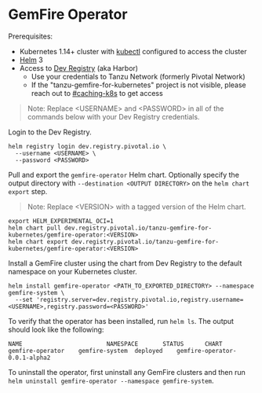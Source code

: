 # GemFire Operator

Prerequisites:
- Kubernetes 1.14+ cluster with [kubectl](https://kubernetes.io/docs/tasks/tools/install-kubectl/) configured to access the cluster
- [Helm](https://helm.sh/) 3
- Access to [Dev Registry](https://dev.registry.pivotal.io/) (aka Harbor)
  - Use your credentials to Tanzu Network (formerly Pivotal Network)
  - If the "tanzu-gemfire-for-kubernetes" project is not visible, please reach out to [#caching-k8s](https://pivotal.slack.com/archives/CP69JDRQ9) to get access

> Note: Replace \<USERNAME\> and \<PASSWORD\> in all of the commands below with your Dev Registry credentials.

Login to the Dev Registry.
```shell script
helm registry login dev.registry.pivotal.io \
  --username <USERNAME> \
  --password <PASSWORD> 
```

Pull and export the `gemfire-operator` Helm chart. Optionally specify the output directory with `--destination <OUTPUT DIRECTORY>` on the `helm chart export` step.
> Note: Replace \<VERSION\> with a tagged version of the Helm chart.
```shell script
export HELM_EXPERIMENTAL_OCI=1
helm chart pull dev.registry.pivotal.io/tanzu-gemfire-for-kubernetes/gemfire-operator:<VERSION>
helm chart export dev.registry.pivotal.io/tanzu-gemfire-for-kubernetes/gemfire-operator:<VERSION>

```

Install a GemFire cluster using the chart from Dev Registry to the default namespace on your Kubernetes cluster.
```shell script
helm install gemfire-operator <PATH_TO_EXPORTED_DIRECTORY> --namespace gemfire-system \
  --set 'registry.server=dev.registry.pivotal.io,registry.username=<USERNAME>,registry.password=<PASSWORD>'
```

To verify that the operator has been installed, run `helm ls`. The output should look like the following:
```
NAME                        NAMESPACE       STATUS      CHART
gemfire-operator	gemfire-system  deployed	gemfire-operator-0.0.1-alpha2
```

To uninstall the operator, first uninstall any GemFire clusters and then run `helm uninstall gemfire-operator --namespace gemfire-system`.
